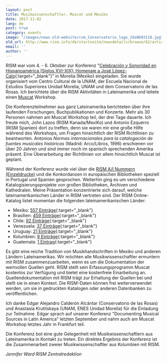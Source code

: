 ```yaml
---
layout: post
title: Musikwissenschaftler, Muscat und Mexiko
date: 2017-11-02
lang: de
post: true
category: events
image: "/images/news-old-website/csm_Conservatorio_logo_2da0b93118.jpg"
old_url: http://www.rism.info/de/startseite/newsdetails/browse/62/article/64/musicologists-muscat-and-mexico.html
email: ''
author: ''
---
```


RISM war vom 4. - 6. Oktober zur Konferenz "[Celebración y Sonoridad en Hispanoamérica (Siglos XVI-XIX): Homenaje a José López-Calo](https://www.conservatoriodelasrosas.edu.mx/Home/celebracion-y-sonoridad-en-hispanoamerica-siglos-xvi-xix/){:target="_blank"}" in Morelia (Mexiko) eingeladen. Sie wurde organisiert vom Centro Cultural de la UNAM, der Escuela Nacional de Estudios Superiores Unidad Morelia, UNAM und dem Conservatorio de las Rosas. Ich berichtete über die RISM Aktivitäten in Lateinamerika und leitete einen [Muscat](/de/community/muscat.html) Workshop.

Die Konferenzteilnehmer aus ganz Lateinamerika berichteten über ihre laufenden Forschungen, Buchpublikationen und Konzerte. Mehr als 30 Personen nahmen am Muscat Workshop teil, der drei Tage dauerte. Ich freute mich, John Lazos (RISM Kanada/MexiKo) und Antonio Ezquerro (RISM Spanien) dort zu treffen, denn sie waren mir eine große Hilfe während des Workshops, um Fragen hinsichtlich der RISM Richtlinien zu beantworten. Antonios _Normas internacionales para la catalogación de fuentes musicales históricas_ (Madrid: Arco/Libros, 1996) erschienen vor über 20 Jahren und sind immer noch im spanisch sprechenden Amerika präsent. Eine Überarbeitung der Richtlinien vor allem hinsichtlich Muscat ist geplant.

Während der Konferenz wurde viel über die [RISM A/I Nummern (Einzeldrucke)](/de/publikationen.html#c36) und die Konkordanzen in europäischen Bibliotheken speziell in Portugal und Spanien gesprochen. Weiterhin ging es um verschiedene Katalogisierungsprojekte von großen Bibliotheken, Archiven und Kathedralen. Meine Präsentation konzentrierte sich darauf, welche lateinamerikanischen Länder in RISM vertreten sind. Der RISM Online-Katalog listet momentan die folgenden lateinamerikanischen Länder:

- Mexiko: [557 Einträge](https://opac.rism.info/search?View=rism&siglum=MEX-*){:target="_blank"}
- Brasilien: [459 Einträge](https://opac.rism.info/search?View=rism&siglum=BR-*){:target="_blank"}
- Chile: [92 Einträge](https://opac.rism.info/search?View=rism&siglum=RCH-*){:target="_blank"}
- Venezuela: [37 Einträge](https://opac.rism.info/search?View=rism&siglum=VE-*){:target="_blank"}
- Uruguay: [21 Einträge](https://opac.rism.info/search?View=rism&siglum=ROU-*){:target="_blank"}
- Kolumbien: [9 Einträge](https://opac.rism.info/search?View=rism&siglum=CO-*){:target="_blank"}
- Guatemala: [1 Eintrag](https://opac.rism.info/search?View=rism&siglum=GCA-*){:target="_blank"}

Es gibt eine reiche Tradition von Musikhandschriften in Mexiko und anderen Ländern Lateinamerikas. Wir möchten alle Musikwissenschaftler ermuntern mit RISM zusammenzuarbeiten, wenn es um die Dokumentation der wertvollen Quellen geht. RISM stellt sein Erfassungsprogramm Muscat kostenlos zur Verfügung und bietet eine kostenfreie Einarbeitung an. Quellendokumentation mit RISM trägt zur Erhaltung der Quellen bei und stellt sie in einen Kontext. Die RISM-Daten können frei weiterverwendet werden, um sie in gedruckten Katalogen oder anderen Datenbanken zu veröffentlichen.

Ich danke Edgar Alejandro Calderón Alcántar (Conservatorio de las Rosas) und Anastasia Krutitskaya (UNAM, ENES Unidad Morelia) für die Einladung zur Teilnahme. Edgar sprach auf unserer Konferenz "Documenting Musical Sources in Latin America" letzten September und nahm auch am Muscat Workshop letztes Jahr in Frankfurt teil.

Die Konferenz bot eine gute Gelegenheit mit Musikwissenschaftlern aus Lateinamerika in Kontakt zu treten. Ein direktes Ergebnis der Konferenz ist die Zusammenarbeit zweier Musikwissenschaftler aus Kolumbien mit RISM.

_Jennifer Ward
RISM Zentralredaktion_